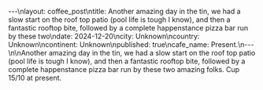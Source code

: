 ---\nlayout: coffee_post\ntitle: Another amazing day in the tin, we had a slow start on the roof top patio (pool life is tough I know), and then a fantastic rooftop bite, followed by a complete happenstance pizza bar run by these two\ndate: 2024-12-20\ncity: Unknown\ncountry: Unknown\ncontinent: Unknown\npublished: true\ncafe_name: Present.\n---\n\nAnother amazing day in the tin, we had a slow start on the roof top patio (pool life is tough I know), and then a fantastic rooftop bite, followed by a complete happenstance pizza bar run by these two amazing folks. Cup 15/10 at present.